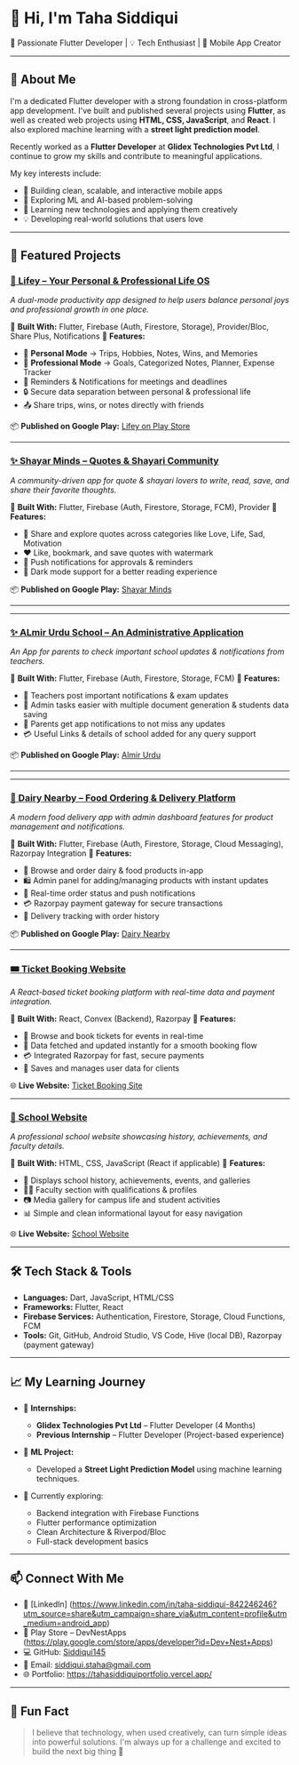 # 👋 Hi, I'm Taha Siddiqui

🚀 Passionate Flutter Developer | 💡 Tech Enthusiast | 📱 Mobile App Creator

---

## 🌟 About Me

I'm a dedicated Flutter developer with a strong foundation in cross-platform app development. I've built and published several projects using **Flutter**, as well as created web projects using **HTML, CSS, JavaScript**, and **React**. I also explored machine learning with a **street light prediction model**.

Recently worked as a **Flutter Developer** at **Glidex Technologies Pvt Ltd**, I continue to grow my skills and contribute to meaningful applications.

My key interests include:
- 📱 Building clean, scalable, and interactive mobile apps
- 🧠 Exploring ML and AI-based problem-solving
- 🚀 Learning new technologies and applying them creatively
- 💡 Developing real-world solutions that users love

---

## 📌 Featured Projects

### [🌿 Lifey – Your Personal & Professional Life OS](#)

*A dual-mode productivity app designed to help users balance personal joys and professional growth in one place.*

🔹 **Built With:** Flutter, Firebase (Auth, Firestore, Storage), Provider/Bloc, Share Plus, Notifications
🔹 **Features:**

* 🏡 **Personal Mode** → Trips, Hobbies, Notes, Wins, and Memories
* 💼 **Professional Mode** → Goals, Categorized Notes, Planner, Expense Tracker
* 🔔 Reminders & Notifications for meetings and deadlines
* 🔒 Secure data separation between personal & professional life
* 📤 Share trips, wins, or notes directly with friends

📦 **Published on Google Play:** [Lifey on Play Store](https://play.google.com/store/apps/details?id=com.thrive_well.apps)

---

### [✨ Shayar Minds – Quotes & Shayari Community](#)

*A community-driven app for quote & shayari lovers to write, read, save, and share their favorite thoughts.*

🔹 **Built With:** Flutter, Firebase (Auth, Firestore, Storage, FCM), Provider
🔹 **Features:**

* 💬 Share and explore quotes across categories like Love, Life, Sad, Motivation
* ❤️ Like, bookmark, and save quotes with watermark
* 🔔 Push notifications for approvals & reminders
* 🌙 Dark mode support for a better reading experience

📦 **Published on Google Play:** [Shayar Minds](https://play.google.com/store/apps/details?id=com.shayarminds.app)

---

---

### [✨ ALmir Urdu School – An Administrative Application](#)

*An App for parents to check important school updates & notifications from teachers.*

🔹 **Built With:** Flutter, Firebase (Auth, Firestore, Storage, FCM)
🔹 **Features:**

* 💬 Teachers post important notifications & exam updates
* 💼 Admin tasks easier with multiple document generation & students data saving
* 🔔 Parents get app notifications to not miss any updates
* 💳 Useful Links & details of school added for any query support

📦 **Published on Google Play:** [Almir Urdu](https://play.google.com/store/apps/details?id=com.schooly.apps)

---

---

### [🥗 Dairy Nearby – Food Ordering & Delivery Platform](#)

*A modern food delivery app with admin dashboard features for product management and notifications.*

🔹 **Built With:** Flutter, Firebase (Auth, Firestore, Storage, Cloud Messaging), Razorpay Integration
🔹 **Features:**

* 🛒 Browse and order dairy & food products in-app
* 🛍️ Admin panel for adding/managing products with instant updates
* 🔔 Real-time order status and push notifications
* 💳 Razorpay payment gateway for secure transactions
* 🚚 Delivery tracking with order history

📦 **Published on Google Play:** [Dairy Nearby](https://play.google.com/store/apps/details?id=com.dairynearby.devnest)

---

### [🎟️ Ticket Booking Website](#)

*A React-based ticket booking platform with real-time data and payment integration.*

🔹 **Built With:** React, Convex (Backend), Razorpay
🔹 **Features:**

* 🎫 Browse and book tickets for events in real-time
* 📡 Data fetched and updated instantly for a smooth booking flow
* 💳 Integrated Razorpay for fast, secure payments
* 💾 Saves and manages user data for clients

🌐 **Live Website:** [Ticket Booking Site](https://www.ticketr-yoloclub.in)

---

### [🏫 School Website](#)

*A professional school website showcasing history, achievements, and faculty details.*

🔹 **Built With:** HTML, CSS, JavaScript (React if applicable)
🔹 **Features:**

* 🏫 Displays school history, achievements, events, and galleries
* 👩‍🏫 Faculty section with qualifications & profiles
* 📷 Media gallery for campus life and student activities
* 📊 Simple and clean informational layout for easy navigation

🌐 **Live Website:** [School Website](https://www.almirschool.in)

---

## 🛠 Tech Stack & Tools

- **Languages:** Dart, JavaScript, HTML/CSS
- **Frameworks:** Flutter, React
- **Firebase Services:** Authentication, Firestore, Storage, Cloud Functions, FCM
- **Tools:** Git, GitHub, Android Studio, VS Code, Hive (local DB), Razorpay (payment gateway)

---

## 📈 My Learning Journey

- 🏢 **Internships:**  
  - **Glidex Technologies Pvt Ltd** – Flutter Developer (4 Months)  
  - **Previous Internship** – Flutter Developer (Project-based experience)  

- 🧠 **ML Project:**  
  - Developed a **Street Light Prediction Model** using machine learning techniques.

- 🌱 Currently exploring:
  - Backend integration with Firebase Functions
  - Flutter performance optimization
  - Clean Architecture & Riverpod/Bloc
  - Full-stack development basics

---

## 📫 Connect With Me

- 💼 [LinkedIn] (https://www.linkedin.com/in/taha-siddiqui-842246246?utm_source=share&utm_campaign=share_via&utm_content=profile&utm_medium=android_app)
- 📱 Play Store – DevNestApps (https://play.google.com/store/apps/developer?id=Dev+Nest+Apps)
- 💻 GitHub: [Siddiqui145](https://github.com/Siddiqui145)
- 📧 Email: siddiqui.staha@gmail.com
- 🌐 Portfolio: https://tahasiddiquiportfolio.vercel.app/

---

## 🧠 Fun Fact

> I believe that technology, when used creatively, can turn simple ideas into powerful solutions. I'm always up for a challenge and excited to build the next big thing 🚀

